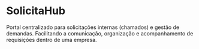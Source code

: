 # SolicitaHub
Portal centralizado para solicitações internas (chamados) e gestão de demandas. Facilitando a comunicação, organização e acompanhamento de requisições dentro de uma empresa.
